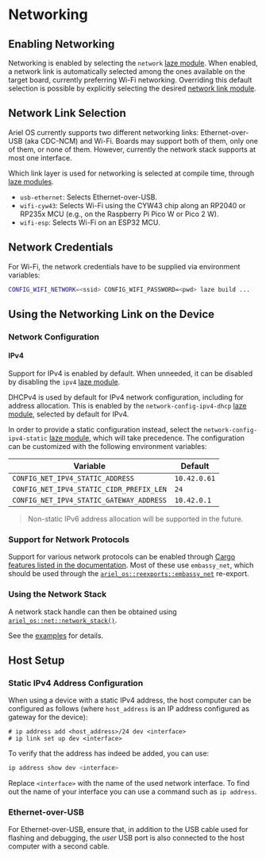 # Networking

## Enabling Networking

Networking is enabled by selecting the `network` [laze module][laze-modules-book].
When enabled, a network link is automatically selected among the ones available on the target board, currently preferring Wi-Fi networking.
Overriding this default selection is possible by explicitly selecting the desired [network link module](#network-link-selection).

## Network Link Selection

Ariel OS currently supports two different networking links: Ethernet-over-USB (aka CDC-NCM) and Wi-Fi.
Boards may support both of them, only one of them, or none of them. However, currently the network stack supports at most one interface.

Which link layer is used for networking is selected at compile time,
through [laze modules][laze-modules-book].

- `usb-ethernet`: Selects Ethernet-over-USB.
- `wifi-cyw43`: Selects Wi-Fi using the CYW43 chip along an RP2040 or RP235x MCU (e.g., on the Raspberry Pi Pico W or Pico 2 W).
- `wifi-esp`: Selects Wi-Fi on an ESP32 MCU.

## Network Credentials

For Wi-Fi, the network credentials have to be supplied via environment variables:

```sh
CONFIG_WIFI_NETWORK=<ssid> CONFIG_WIFI_PASSWORD=<pwd> laze build ...
```

## Using the Networking Link on the Device

### Network Configuration

#### IPv4

Support for IPv4 is enabled by default.
When unneeded, it can be disabled by disabling the `ipv4` [laze module](./build-system.md#laze-modules).

DHCPv4 is used by default for IPv4 network configuration, including for address allocation.
This is enabled by the `network-config-ipv4-dhcp` [laze module](./build-system.md#laze-modules), selected by default for IPv4.

In order to provide a static configuration instead, select the `network-config-ipv4-static` [laze module](./build-system.md#laze-modules), which will take precedence.
The configuration can be customized with the following environment variables:

| Variable                                 | Default      |
| --                                       | --           |
| `CONFIG_NET_IPV4_STATIC_ADDRESS`         | `10.42.0.61` |
| `CONFIG_NET_IPV4_STATIC_CIDR_PREFIX_LEN` | `24`         |
| `CONFIG_NET_IPV4_STATIC_GATEWAY_ADDRESS` | `10.42.0.1`  |

> Non-static IPv6 address allocation will be supported in the future.

### Support for Network Protocols

Support for various network protocols can be enabled through [Cargo features listed in the documentation][rustdoc-homepage].
Most of these use `embassy_net`, which should be used through the [`ariel_os::reexports::embassy_net`][embassy-net-reexport-rustdoc] re-export.

### Using the Network Stack

A network stack handle can then be obtained using [`ariel_os::net::network_stack()`][network-stack-rustdoc].

See the [examples][examples-dir-repo] for details.

## Host Setup

### Static IPv4 Address Configuration

When using a device with a static IPv4 address,
the host computer can be configured as follows (where `host_address` is an IP address configured as gateway for the device):

```
# ip address add <host_address>/24 dev <interface>
# ip link set up dev <interface>
```

To verify that the address has indeed be added, you can use:

```sh
ip address show dev <interface>
```

Replace `<interface>` with the name of the used network interface.
To find out the name of your interface you can use a command such as `ip address`.

### Ethernet-over-USB

For Ethernet-over-USB, ensure that, in addition to the USB cable used for flashing
and debugging, the *user* USB port is also connected to the host computer with
a second cable.

[rustdoc-homepage]: https://ariel-os.github.io/ariel-os/dev/docs/api/ariel_os/index.html
[config-attr-macro-rustdoc]: https://ariel-os.github.io/ariel-os/dev/docs/api/ariel_os/attr.config.html
[network-stack-rustdoc]: https://ariel-os.github.io/ariel-os/dev/docs/api/ariel_os/net/fn.network_stack.html
[embassy-net-reexport-rustdoc]: https://ariel-os.github.io/ariel-os/dev/docs/api/ariel_os/reexports/embassy_net/index.html
[examples-dir-repo]: https://github.com/ariel-os/ariel-os/tree/main/examples
[laze-modules-book]: ./build-system.md#laze-modules
